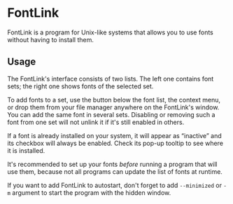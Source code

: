 # FontLink

FontLink is a program for Unix-like systems that allows you to use fonts
without having to install them.


## Usage

The FontLink's interface consists of two lists. The left one contains font
sets; the right one shows fonts of the selected set.

To add fonts to a set, use the button below the font list, the context menu,
or drop them from your file manager anywhere on the FontLink's window. You can
add the same font in several sets. Disabling or removing such a font from one
set will not unlink it if it's still enabled in others.

If a font is already installed on your system, it will appear as “inactive”
and its checkbox will always be enabled. Check its pop-up tooltip to see
where it is installed.

It's recommended to set up your fonts *before* running a program that will
use them, because not all programs can update the list of fonts at runtime.

If you want to add FontLink to autostart, don't forget to add `--minimized`
or `-m` argument to start the program with the hidden window.

